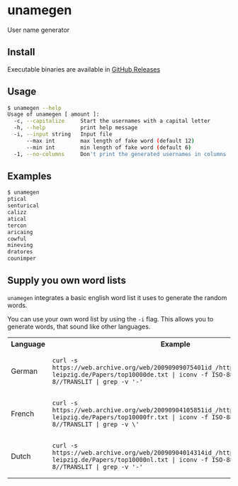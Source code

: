 # unamegen

User name generator

## Install

Executable binaries are available in [GitHub Releases](https://github.com/thde/unamegen/releases)

## Usage

```bash
$ unamegen --help
Usage of unamegen [ amount ]:
  -c, --capitalize     Start the usernames with a capital letter
  -h, --help           print help message
  -i, --input string   Input file
      --max int        max length of fake word (default 12)
      --min int        min length of fake word (default 6)
  -1, --no-columns     Don't print the generated usernames in columns
```

## Examples

```bash
$ unamegen
ptical
senturical
calizz
atical
tercon
aricaing
cowful
mineving
dratores
counimper
```

## Supply you own word lists

`unamegen` integrates a basic english word list it uses to generate the random words.

You can use your own word list by using the `-i` flag. This allows you to generate words, that sound like other languages.

<table>
<tr>
  <th>Language</th>
  <th>Example</th>
</tr>
<tr>
  <td>German</td>
  <td>

```shell
curl -s https://web.archive.org/web/20090909075401id_/http://wortschatz.uni-leipzig.de/Papers/top10000de.txt | iconv -f ISO-8859-1 -t UTF-8//TRANSLIT | grep -v '-'
```

  </td>
</tr>
<tr>
  <td>French</td>
  <td>

```shell
curl -s https://web.archive.org/web/20090904105851id_/http://wortschatz.uni-leipzig.de/Papers/top10000fr.txt | iconv -f ISO-8859-1 -t UTF-8//TRANSLIT | grep -v \'
```

  </td>
</tr>
<tr>
  <td>Dutch</td>
  <td>

```shell
curl -s https://web.archive.org/web/20090904014314id_/http://wortschatz.uni-leipzig.de/Papers/top10000nl.txt | iconv -f ISO-8859-1 -t UTF-8//TRANSLIT | grep -v '-'
```

  </td>
</tr>
</table>
